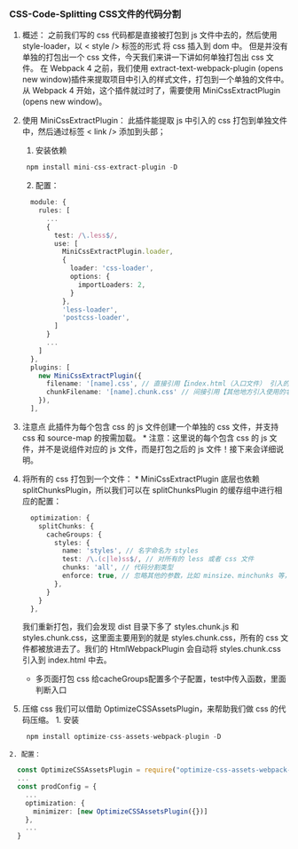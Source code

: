 ### CSS-Code-Splitting CSS文件的代码分割
  1. 概述：
      之前我们写的 css 代码都是直接被打包到 js 文件中去的，然后使用 style-loader，以 < style /> 标签的形式 将 css 插入到 dom 中。
      但是并没有单独的打包出一个 css 文件，今天我们来讲一下讲如何单独打包出 css 文件。
      在 Webpack 4 之前，我们使用 extract-text-webpack-plugin (opens new window)插件来提取项目中引入的样式文件，打包到一个单独的文件中。从 Webpack 4 开始，这个插件就过时了，需要使用 MiniCssExtractPlugin (opens new window)。

  2. 使用 MiniCssExtractPlugin：
      此插件能提取 js 中引入的 css 打包到单独文件中，然后通过标签 < link /> 添加到头部；
      1. 安装依赖
        ```ts
         npm install mini-css-extract-plugin -D
        ```
      2. 配置： 
        ```ts 
          module: {
            rules: [
              ...
              {
                test: /\.less$/,
                use: [
                  MiniCssExtractPlugin.loader,
                  {
                    loader: 'css-loader',
                    options: {
                      importLoaders: 2,
                    }
                  },
                  'less-loader',
                  'postcss-loader',
                ]
              }
              ...
            ]
          },
          plugins: [
            new MiniCssExtractPlugin({
              filename: '[name].css', // 直接引用【index.html（入口文件） 引入的名字】
              chunkFilename: '[name].chunk.css' // 间接引用【其他地方引入使用的名字】
            }),
          ], 
        ```
  
  3. 注意点
    此插件为每个包含 css 的 js 文件创建一个单独的 css 文件，并支持 css 和 source-map 的按需加载。
    * 注意：这里说的每个包含 css 的 js 文件，并不是说组件对应的 js 文件，而是打包之后的 js 文件！接下来会详细说明。
    <!-- 
      如果需要每个文件有单独的css，解决方案：
        动态引入js文件，js文件引入它需要的css文件
        因为异步引入，webpack 会将其单独打包分离成一个 chunk。这个时候便有了有两个 chunk，对应了两个 js 文件，所以会提取这两个 js 文件中的 css 生成对应的文件。这才是 为每个包含 CSS 的 JS 文件创建一个单独的 CSS 文件 的真正含义。 
    -->

  4. 将所有的 css 打包到一个文件：
    * MiniCssExtractPlugin 底层也依赖 splitChunksPlugin，所以我们可以在 splitChunksPlugin 的缓存组中进行相应的配置：
      ```ts 
        optimization: {
          splitChunks: {
            cacheGroups: {
              styles: {
                name: 'styles', // 名字命名为 styles
                test: /\.(c|le)ss$/, // 对所有的 less 或者 css 文件
                chunks: 'all', // 代码分割类型
                enforce: true, // 忽略其他的参数，比如 minsize、minchunks 等，只要是样式文件就去做代码的拆分
              },
            }
          }
        }, 
      ```
      我们重新打包，我们会发现 dist 目录下多了 styles.chunk.js 和 styles.chunk.css，这里面主要用到的就是 styles.chunk.css，所有的 css 文件都被放进去了。我们的 HtmlWebpackPlugin 会自动将 styles.chunk.css 引入到 index.html 中去。

      * 多页面打包 css
        给cacheGroups配置多个子配置，test中传入函数，里面判断入口

  5. 压缩 css
    我们可以借助 OptimizeCSSAssetsPlugin，来帮助我们做 css 的代码压缩。
    1. 安装
      ```ts
       npm install optimize-css-assets-webpack-plugin -D 
      ```
    2. 配置：
  ```ts 
    const OptimizeCSSAssetsPlugin = require("optimize-css-assets-webpack-plugin");
    ...
    const prodConfig = {
      ...
      optimization: {
        minimizer: [new OptimizeCSSAssetsPlugin({})]
      },
      ...
    }
  ```